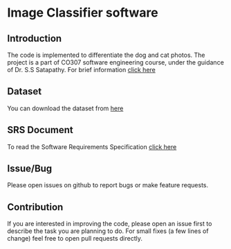 # Image Classifier software

## Introduction
The code is implemented to differentiate the dog and cat photos. The project is a part of CO307 software engineering course, under the guidance of Dr. S.S Satapathy. For brief information [click here](https://github.com/rajatsharma369007/Image_Classifier_software/blob/master/Introduction.md)

## Dataset
You can download the dataset from [here](https://www.kaggle.com/c/dogs-vs-cats/data)

## SRS Document
To read the Software Requirements Specification [click here](https://github.com/rajatsharma369007/Image_Classifier_software/blob/master/SRS%20document.pdf)

## Issue/Bug
Please open issues on github to report bugs or make feature requests.

## Contribution
If you are interested in improving the code, please open an issue first to describe the task you are planning to do. For small fixes (a few lines of change) feel free to open pull requests directly.

